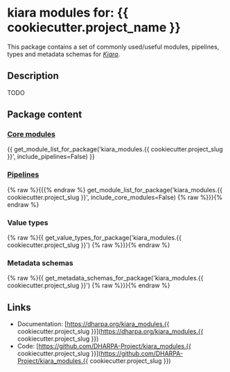# kiara modules for: {{ cookiecutter.project_name }}

This package contains a set of commonly used/useful modules, pipelines, types and metadata schemas for [*Kiara*](https://github.com/DHARPA-project/kiara).


## Description

TODO

## Package content

### [Core modules](https://dharpa.org/kiara/modules/core_modules/)

{{ get_module_list_for_package('kiara_modules.{{ cookiecutter.project_slug }}', include_pipelines=False) }}

### [Pipelines](https://dharpa.org/kiara/modules/pipeline_modules/)

{% raw %}{{{% endraw %} get_module_list_for_package('kiara_modules.{{ cookiecutter.project_slug }}', include_core_modules=False) {% raw %}}}{% endraw %}


### Value types

{% raw %}{{ get_value_types_for_package('kiara_modules.{{ cookiecutter.project_slug }}') {% raw %}}}{% endraw %}

### Metadata schemas

{% raw %}{{ get_metadata_schemas_for_package('kiara_modules.{{ cookiecutter.project_slug }}') {% raw %}}}{% endraw %}

## Links

 - Documentation: [https://dharpa.org/kiara_modules.{{ cookiecutter.project_slug }}](https://dharpa.org/kiara_modules.{{ cookiecutter.project_slug }})
 - Code: [https://github.com/DHARPA-Project/kiara_modules.{{ cookiecutter.project_slug }}](https://github.com/DHARPA-Project/kiara_modules.{{ cookiecutter.project_slug }})



